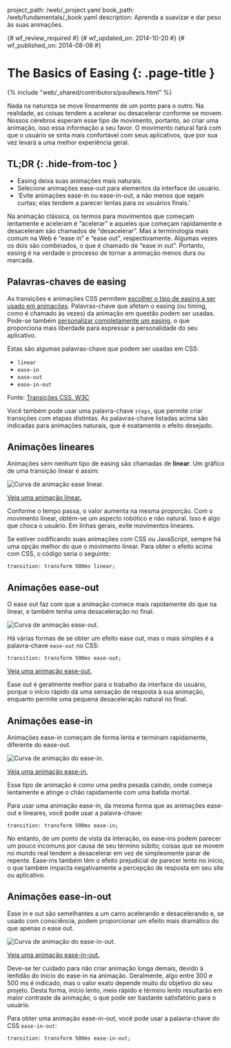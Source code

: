 project_path: /web/_project.yaml
book_path: /web/fundamentals/_book.yaml
description: Aprenda a suavizar e dar peso às suas animações.

{# wf_review_required #}
{# wf_updated_on: 2014-10-20 #}
{# wf_published_on: 2014-08-08 #}

# The Basics of Easing {: .page-title }

{% include "web/_shared/contributors/paullewis.html" %}


Nada na natureza se move linearmente de um ponto para o outro. Na realidade, as coisas tendem a acelerar ou desacelerar conforme se movem. Nossos cérebros esperam esse tipo de movimento, portanto, ao criar uma animação, isso essa informação a seu favor. O movimento natural fará com que o usuário se sinta mais confortável com seus aplicativos, que por sua vez levará a uma melhor experiência geral.

## TL;DR {: .hide-from-toc }
- Easing deixa suas animações mais naturais.
- Selecione animações ease-out para elementos da interface do usuário.
- 'Evite animações ease-in ou ease-in-out, a não menos que sejam curtas; elas tendem a parecer lentas para os usuários finais.'


Na animação clássica, os termos para movimentos que começam lentamente e aceleram é “acelerar” e aqueles que começam rapidamente e desaceleram são chamados de “desacelerar”. Mas a terminologia mais comum na Web é “ease in” e “ease out”, respectivamente. Algumas vezes os dois são combinados, o que é chamado de “ease in out”. Portanto, easing é na verdade o processo de tornar a animação menos dura ou marcada.

## Palavras-chaves de easing

As transições e animações CSS permitem [escolher o tipo de easing a ser usado em animações]({{site.fundamentals}}/look-and-feel/animations/choosing-the-right-easing.html). Palavras-chave que afetam o easing (ou timing, como é chamado às vezes) da animação em questão podem ser usadas. Pode-se também [personalizar completamente um easing]({{site.fundamentals}}/look-and-feel/animations/custom-easing.html), o que proporciona mais liberdade para expressar a personalidade do seu aplicativo.

Estas são algumas palavras-chave que podem ser usadas em CSS:

* `linear`
* `ease-in`
* `ease-out`
* `ease-in-out`

Fonte: [Transições CSS, W3C](http://www.w3.org/TR/css3-transitions/#transition-timing-function-property)

Você também pode usar uma palavra-chave `steps`, que permite criar transições com etapas distintas. As palavras-chave listadas acima são indicadas para animações naturais, que é exatamente o efeito desejado.

## Animações lineares

Animações sem nenhum tipo de easing são chamadas de **linear**. Um gráfico de uma transição linear é assim:

<img src="imgs/linear.png" style="max-width: 300px" alt="Curva de animação ease linear." />

<a href="https://googlesamples.github.io/web-fundamentals/samples/../fundamentals/design-and-ui/animations/box-move-linear.html">Veja uma animação linear.</a>

Conforme o tempo passa, o valor aumenta na mesma proporção. Com o movimento linear, obtém-se um aspecto robótico e não natural. Isso é algo que choca o usuário. Em linhas gerais, evite movimentos lineares.

Se estiver codificando suas animações com CSS ou JavaScript, sempre há uma opção melhor do que o movimento linear. Para obter o efeito acima com CSS, o código seria o seguinte:


    transition: transform 500ms linear;
    


## Animações ease-out

O ease out faz com que a animação comece mais rapidamente do que na linear, e também tenha uma desaceleração no final.

<img src="imgs/ease-out.png" style="max-width: 300px" alt="Curva de animação ease-out." />

Há várias formas de se obter um efeito ease out, mas o mais simples é a palavra-chave `ease-out` no CSS:


    transition: transform 500ms ease-out;
    

<a href="https://googlesamples.github.io/web-fundamentals/samples/../fundamentals/design-and-ui/animations/box-move-ease-out.html">Veja uma animação ease-out.</a>

Ease out é geralmente melhor para o trabalho da interface do usuário, porque o início rápido dá uma sensação de resposta à sua animação, enquanto permite uma pequena desaceleração natural no final.

## Animações ease-in

Animações ease-in começam de forma lenta e terminam rapidamente, diferente do ease-out.

<img src="imgs/ease-in.png" style="max-width: 300px" alt="Curva de animação do ease-in." />

<a href="https://googlesamples.github.io/web-fundamentals/samples/../fundamentals/design-and-ui/animations/box-move-ease-in.html">Veja uma animação ease-in.</a>

Esse tipo de animação é como uma pedra pesada caindo, onde começa lentamente e atinge o chão rapidamente com uma batida mortal.

Para usar uma animação ease-in, da mesma forma que as animações ease-out e lineares, você pode usar a palavra-chave:


    transition: transform 500ms ease-in;
    

No entanto, de um ponto de vista da interação, os ease-ins podem parecer um pouco incomuns por causa de seu término súbito; coisas que se movem no mundo real tendem a desacelerar em vez de simplesmente parar de repente. Ease-ins também têm o efeito prejudicial de parecer lento no início, o que também impacta negativamente a percepção de resposta em seu site ou aplicativo.

## Animações ease-in-out

Ease in e out são semelhantes a um carro acelerando e desacelerando e, se usado com consciência, podem proporcionar um efeito mais dramático do que apenas o ease out.

<img src="imgs/ease-in-out.png" style="max-width: 300px" alt="Curva de animação do ease-in-out." />

<a href="https://googlesamples.github.io/web-fundamentals/samples/../fundamentals/design-and-ui/animations/box-move-ease-in-out.html">Veja uma animação ease-in-out.</a>

Deve-se ter cuidado para não criar animação longa demais, devido à lentidão do início do ease-in na animação. Geralmente, algo entre 300 e 500 ms é indicado, mas o valor exato depende muito do objetivo do seu projeto. Desta forma, início lento, meio rápido e término lento resultarão em maior contraste da animação, o que pode ser bastante satisfatório para o usuário.

Para obter uma animação ease-in-out, você pode usar a palavra-chave do CSS `ease-in-out`:


    transition: transform 500ms ease-in-out;
    


